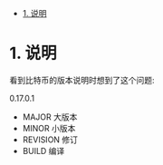 


<!-- TOC -->

- [1. 说明](#1-说明)

<!-- /TOC -->

# 1. 说明

看到比特币的版本说明时想到了这个问题:

0.17.0.1

* MAJOR 大版本
* MINOR 小版本
* REVISION 修订
* BUILD 编译

